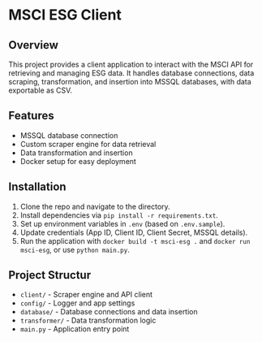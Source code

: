 # MSCI ESG Client

## Overview

This project provides a client application to interact with the MSCI API for retrieving and managing ESG data. It handles database connections, data scraping, transformation, and insertion into MSSQL databases, with data exportable as CSV.

## Features

- MSSQL database connection
- Custom scraper engine for data retrieval
- Data transformation and insertion
- Docker setup for easy deployment

## Installation

1. Clone the repo and navigate to the directory.
2. Install dependencies via `pip install -r requirements.txt`.
3. Set up environment variables in `.env` (based on `.env.sample`).
4. Update credentials (App ID, Client ID, Client Secret, MSSQL details).
5. Run the application with `docker build -t msci-esg .` and `docker run msci-esg`, or use `python main.py`.

## Project Structur

- `client/` - Scraper engine and API client
- `config/` - Logger and app settings
- `database/` - Database connections and data insertion
- `transformer/` - Data transformation logic
- `main.py` - Application entry point
